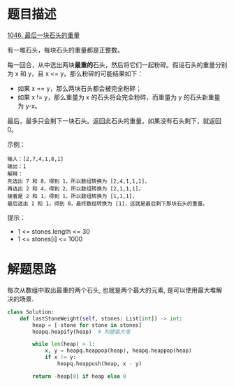 # 题目描述

[1046. 最后一块石头的重量](https://leetcode.cn/problems/last-stone-weight/)

有一堆石头，每块石头的重量都是正整数。

每一回合，从中选出两块**最重的**石头，然后将它们一起粉碎。假设石头的重量分别为 x 和 y，且 x <= y。那么粉碎的可能结果如下：

- 如果 x == y，那么两块石头都会被完全粉碎；
- 如果 x != y，那么重量为 x 的石头将会完全粉碎，而重量为 y 的石头新重量为 y-x。

最后，最多只会剩下一块石头。返回此石头的重量。如果没有石头剩下，就返回 0。

示例：
```
输入：[2,7,4,1,8,1]
输出：1
解释：
先选出 7 和 8，得到 1，所以数组转换为 [2,4,1,1,1]，
再选出 2 和 4，得到 2，所以数组转换为 [2,1,1,1]，
接着是 2 和 1，得到 1，所以数组转换为 [1,1,1]，
最后选出 1 和 1，得到 0，最终数组转换为 [1]，这就是最后剩下那块石头的重量。
```

提示：

- 1 <= stones.length <= 30
- 1 <= stones[i] <= 1000

# 解题思路

每次从数组中取出最重的两个石头, 也就是两个最大的元素, 是可以使用最大堆解决的场景.

```python
class Solution:
    def lastStoneWeight(self, stones: List[int]) -> int:
        heap = [-stone for stone in stones]
        heapq.heapify(heap)  # 构建最大堆

        while len(heap) > 1:
            x, y = heapq.heappop(heap), heapq.heappop(heap)
            if x != y:
                heapq.heappush(heap, x - y)

        return -heap[0] if heap else 0
```
